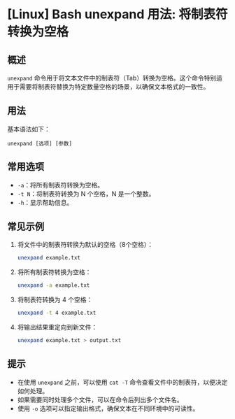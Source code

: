 # [Linux] Bash unexpand 用法: 将制表符转换为空格

## 概述
`unexpand` 命令用于将文本文件中的制表符（Tab）转换为空格。这个命令特别适用于需要将制表符替换为特定数量空格的场景，以确保文本格式的一致性。

## 用法
基本语法如下：
```
unexpand [选项] [参数]
```

## 常用选项
- `-a`：将所有制表符转换为空格。
- `-t N`：将制表符转换为 N 个空格，N 是一个整数。
- `-h`：显示帮助信息。

## 常见示例
1. 将文件中的制表符转换为默认的空格（8个空格）：
   ```bash
   unexpand example.txt
   ```

2. 将所有制表符转换为空格：
   ```bash
   unexpand -a example.txt
   ```

3. 将制表符转换为 4 个空格：
   ```bash
   unexpand -t 4 example.txt
   ```

4. 将输出结果重定向到新文件：
   ```bash
   unexpand example.txt > output.txt
   ```

## 提示
- 在使用 `unexpand` 之前，可以使用 `cat -T` 命令查看文件中的制表符，以便决定如何处理。
- 如果需要同时处理多个文件，可以在命令后列出多个文件名。
- 使用 `-o` 选项可以指定输出格式，确保文本在不同环境中的可读性。